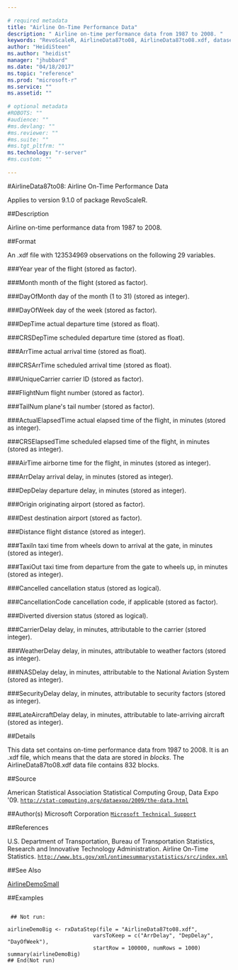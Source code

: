 ```yaml
--- 
 
# required metadata 
title: "Airline On-Time Performance Data" 
description: " Airline on-time performance data from 1987 to 2008. " 
keywords: "RevoScaleR, AirlineData87to08, AirlineData87to08.xdf, datasets" 
author: "HeidiSteen"
ms.author: "heidist" 
manager: "jhubbard" 
ms.date: "04/18/2017" 
ms.topic: "reference" 
ms.prod: "microsoft-r" 
ms.service: "" 
ms.assetid: "" 
 
# optional metadata 
#ROBOTS: "" 
#audience: "" 
#ms.devlang: "" 
#ms.reviewer: "" 
#ms.suite: "" 
#ms.tgt_pltfrm: "" 
ms.technology: "r-server" 
#ms.custom: "" 
 
--- 
```

 
 
 
 
 #AirlineData87to08: Airline On-Time Performance Data

 Applies to version 9.1.0 of package RevoScaleR.
 
 ##Description
 
Airline on-time performance data from 1987 to 2008.
 
 
 ##Format
 
An .xdf file with 123534969 observations on the following 29 variables.


###Year
year of the flight (stored as factor).


###Month
month of the flight (stored as factor).


###DayOfMonth
day of the month (1 to 31) (stored as integer).


###DayOfWeek
day of the week (stored as factor).


###DepTime
actual departure time (stored as float).


###CRSDepTime
scheduled departure time (stored as float).


###ArrTime
actual arrival time (stored as float).


###CRSArrTime
scheduled arrival time (stored as float).


###UniqueCarrier
carrier ID (stored as factor).


###FlightNum
flight number (stored as factor).


###TailNum
plane's tail number (stored as factor).


###ActualElapsedTime
actual elapsed time of the flight, in minutes  (stored as integer).


###CRSElapsedTime
scheduled elapsed time of the flight, in minutes (stored as integer).


###AirTime
airborne time for the flight, in minutes (stored as integer).


###ArrDelay
arrival delay, in minutes (stored as integer).


###DepDelay
departure delay, in minutes (stored as integer).


###Origin
originating airport (stored as factor).


###Dest
destination airport (stored as factor).


###Distance
flight distance (stored as integer).


###TaxiIn
 taxi time from wheels down to arrival at the gate, in minutes (stored as integer).


###TaxiOut
taxi time from departure from the gate to wheels up, in minutes (stored as integer).


###Cancelled
cancellation status (stored as logical).


###CancellationCode
cancellation code, if applicable (stored as factor).


###Diverted
diversion status (stored as logical).


###CarrierDelay
delay, in minutes, attributable to the carrier (stored integer).


###WeatherDelay
delay, in minutes, attributable to weather factors (stored as integer).


###NASDelay
delay, in minutes, attributable to the National Aviation System (stored as integer).


###SecurityDelay
delay, in minutes, attributable to security factors (stored as integer).


###LateAircraftDelay
delay, in minutes, attributable to late-arriving aircraft (stored as integer).



 
 
 ##Details
 
This data set contains on-time performance data from 1987 to 2008. It is an
.xdf file, which means that the data are stored in *blocks*. The
AirlineData87to08.xdf data file contains 832 blocks.
 
 
 ##Source
  
American Statistical Association Statistical Computing Group, Data Expo '09.
[`http://stat-computing.org/dataexpo/2009/the-data.html`](http://stat-computing.org/dataexpo/2009/the-data.html)

 
 
 ##Author(s)
 Microsoft Corporation [`Microsoft Technical Support`](https://go.microsoft.com/fwlink/?LinkID=698556&clcid=0x409)
 
 
 ##References
 
U.S. Department of Transportation, Bureau of Transportation Statistics,
Research and Innovative Technology Administration. Airline On-Time Statistics. 
[`http://www.bts.gov/xml/ontimesummarystatistics/src/index.xml`](http://www.bts.gov/xml/ontimesummarystatistics/src/index.xml)

 
 
 ##See Also
 
[AirlineDemoSmall](airlinedemosmall.md)
   
 ##Examples

 ```
   
  ## Not run:
 
airlineDemoBig <- rxDataStep(file = "AirlineData87to08.xdf",
                            varsToKeep = c("ArrDelay", "DepDelay", "DayOfWeek"),
                            startRow = 100000, numRows = 1000) 
summary(airlineDemoBig) 
 ## End(Not run) 
  
 
```
 
 
